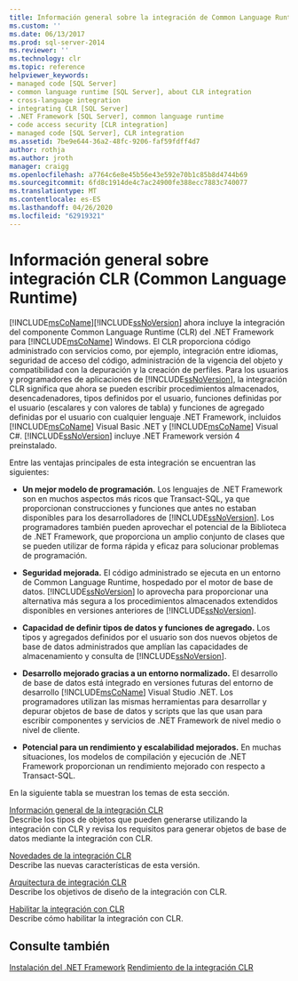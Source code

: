 ```yaml
---
title: Información general sobre la integración de Common Language Runtime (CLR) | Microsoft Docs
ms.custom: ''
ms.date: 06/13/2017
ms.prod: sql-server-2014
ms.reviewer: ''
ms.technology: clr
ms.topic: reference
helpviewer_keywords:
- managed code [SQL Server]
- common language runtime [SQL Server], about CLR integration
- cross-language integration
- integrating CLR [SQL Server]
- .NET Framework [SQL Server], common language runtime
- code access security [CLR integration]
- managed code [SQL Server], CLR integration
ms.assetid: 7be9e644-36a2-48fc-9206-faf59fdff4d7
author: rothja
ms.author: jroth
manager: craigg
ms.openlocfilehash: a7764c6e8e45b56e43e592e70b1c85b8d4744b69
ms.sourcegitcommit: 6fd8c1914de4c7ac24900fe388ecc7883c740077
ms.translationtype: MT
ms.contentlocale: es-ES
ms.lasthandoff: 04/26/2020
ms.locfileid: "62919321"
---
```

# <a name="common-language-runtime-clr-integration-overview"></a>Información general sobre integración CLR (Common Language Runtime)
  [!INCLUDE[msCoName](../../../includes/msconame-md.md)][!INCLUDE[ssNoVersion](../../../includes/ssnoversion-md.md)] ahora incluye la integración del componente Common Language Runtime (CLR) del .NET Framework para [!INCLUDE[msCoName](../../../includes/msconame-md.md)] Windows. El CLR proporciona código administrado con servicios como, por ejemplo, integración entre idiomas, seguridad de acceso del código, administración de la vigencia del objeto y compatibilidad con la depuración y la creación de perfiles. Para los usuarios y programadores de aplicaciones de [!INCLUDE[ssNoVersion](../../../includes/ssnoversion-md.md)], la integración CLR significa que ahora se pueden escribir procedimientos almacenados, desencadenadores, tipos definidos por el usuario, funciones definidas por el usuario (escalares y con valores de tabla) y funciones de agregado definidas por el usuario con cualquier lenguaje .NET Framework, incluidos [!INCLUDE[msCoName](../../../includes/msconame-md.md)] Visual Basic .NET y [!INCLUDE[msCoName](../../../includes/msconame-md.md)] Visual C#. [!INCLUDE[ssNoVersion](../../../includes/ssnoversion-md.md)] incluye .NET Framework versión 4 preinstalado.  
  
 Entre las ventajas principales de esta integración se encuentran las siguientes:  
  
-   **Un mejor modelo de programación.** Los lenguajes de .NET Framework son en muchos aspectos más ricos que Transact-SQL, ya que proporcionan construcciones y funciones que antes no estaban disponibles para los desarrolladores de [!INCLUDE[ssNoVersion](../../../includes/ssnoversion-md.md)]. Los programadores también pueden aprovechar el potencial de la Biblioteca de .NET Framework, que proporciona un amplio conjunto de clases que se pueden utilizar de forma rápida y eficaz para solucionar problemas de programación.  
  
-   **Seguridad mejorada.** El código administrado se ejecuta en un entorno de Common Language Runtime, hospedado por el motor de base de datos. [!INCLUDE[ssNoVersion](../../../includes/ssnoversion-md.md)] lo aprovecha para proporcionar una alternativa más segura a los procedimientos almacenados extendidos disponibles en versiones anteriores de [!INCLUDE[ssNoVersion](../../../includes/ssnoversion-md.md)].  
  
-   **Capacidad de definir tipos de datos y funciones de agregado.** Los tipos y agregados definidos por el usuario son dos nuevos objetos de base de datos administrados que amplían las capacidades de almacenamiento y consulta de [!INCLUDE[ssNoVersion](../../../includes/ssnoversion-md.md)].  
  
-   **Desarrollo mejorado gracias a un entorno normalizado.** El desarrollo de base de datos está integrado en versiones futuras del entorno de desarrollo [!INCLUDE[msCoName](../../../includes/msconame-md.md)] Visual Studio .NET. Los programadores utilizan las mismas herramientas para desarrollar y depurar objetos de base de datos y scripts que las que usan para escribir componentes y servicios de .NET Framework de nivel medio o nivel de cliente.  
  
-   **Potencial para un rendimiento y escalabilidad mejorados.** En muchas situaciones, los modelos de compilación y ejecución de .NET Framework proporcionan un rendimiento mejorado con respecto a Transact-SQL.  
  
 En la siguiente tabla se muestran los temas de esta sección.  
  
 [Información general de la integración CLR](clr-integration-overview.md)  
 Describe los tipos de objetos que pueden generarse utilizando la integración con CLR y revisa los requisitos para generar objetos de base de datos mediante la integración con CLR.  
  
 [Novedades de la integración CLR](clr-integration-what-s-new.md)  
 Describe las nuevas características de esta versión.  
  
 [Arquitectura de integración CLR](../../database-engine/dev-guide/architecture-of-clr-integration.md)  
 Describe los objetivos de diseño de la integración con CLR.  
  
 [Habilitar la integración con CLR](clr-integration-enabling.md)  
 Describe cómo habilitar la integración con CLR.  
  
## <a name="see-also"></a>Consulte también  
 [Instalación del .NET Framework](https://technet.microsoft.com/library/ms166014\(v=SQL.105\).aspx)   
 [Rendimiento de la integración CLR](clr-integration-architecture-performance.md)  
  
  
